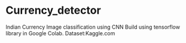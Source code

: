 # Currency_detector
Indian Currency Image classification using CNN
Build using tensorflow library in Google Colab.
Dataset:Kaggle.com

